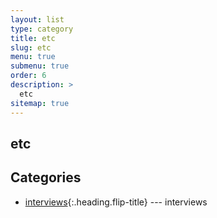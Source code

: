 ```yaml
---
layout: list
type: category
title: etc
slug: etc
menu: true
submenu: true
order: 6
description: >
  etc
sitemap: true
---
```


## etc

## Categories

* [interviews]{:.heading.flip-title} --- interviews  

[interviews]: /interviews/
